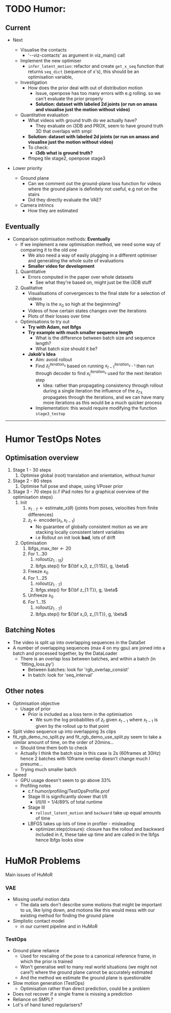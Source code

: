 

# TODO Humor: 
## Current
- Next
    - Visualise the contacts
        - '--viz-contacts' as argument in viz_main() call
    - Implement the new optimiser
        - ```infer_latent_motion```: refactor and create ```get_x_seq``` function that returns ```seq_dict``` (sequence of x's), this should be an optimisation variable,  
    - Investigation
        - How does the prior deal with out of distribution motion
            - Issue, openpose has too many errors with e.g rolling. so we can't evaluate the prior properly
            - **Solution: dataset with labeled 2d joints (or run on amass and visualise just the motion without video)**
    - Quantitative evaluation
        - What videos with ground truth do we actually have?
            - They evaluate on i3DB and PROX, seem to have ground truth 3D that overlaps with smpl
        - **Solution: dataset with labeled 2d joints (or run on amass and visualise just the motion without video)**
        - To check:
            - **i3db what is ground truth?**
        - ffmpeg tile stage2, openpose stage3

- Lower priority
    - Ground plane
        - Can we comment out the ground-plane loss function for videos where the ground plane is definitely not useful, e.g not on the stairs
        - Did they directly evaluate the VAE?
    - Camera intrincs
        - How they are estimated


## Eventually
- Comparison optimisation methods: **Eventually**
    - If we implement a new optimisation method, we need some way of comparing it to the old one
        - We also need a way of easliy plugging in a different optimiser and generating the whole suite of evaluations
        - **Smaller video for development**
    1. Quantitative
        - Errors computed in the paper over whole datasets
            - See what they're based on, might just be the i3DB stuff
    2. Qualitative
        - Visualisations of convergences to the final state for a selection of videos
            - Why is the $x_0$ so high at the beginnning?
        - Videos of how certain states changes over the iterations
        - Plots of their losses over time
    - Optimisations to try out
        - **Try with Adam, not lbfgs**
        - **Try example with much smaller sequence length**
            - What is the difference between batch size and sequence length?
            - What batch size should it be?
        - **Jakob's Idea**
            - Aim: avoid rollout
            - Find $z_{t}^{iteration_{s}}$ based on running $x_{t-1}^{iteration_{s-1}}$ then run through decoder to find $x_{t}^{iteration_{s}}$ used for the next iteration step
                - Idea: rather than propagating consistency through rollout during a single iteration the influence of the $z_{t's}$ propagates through the iterations, and we can have many more iterations as this would be a much quicker process
            - Implementation: this would require modifying the function ```stage3_testop```




---
# Humor TestOps Notes
## Optimisation overview
1. $\textsf{Stage 1 - 30 steps}$
    1. Optimise global (root) translation and orientation, without humor
2. $\textsf{Stage 2 - 80 steps}$
    1. Optimise full pose and shape, using VPoser prior
3. $\textsf{Stage 3 - 70 steps}$ (c.f iPad notes for a graphical overview of the optimisation steps)
    1. $\textsf{Init}$
        1. $x_{1:T} \gets \textsf{estimate\_x}(\theta)$ (joints from poses, velocities from finite differences)
        2. $z_t \gets \textsf{encoder}(x_t, x_{t-1})$
            - No guarantee of globally consistent motion as we are stacking locally consistent latent variables
            - i.e Rollout on init look **bad**, lots of drift
    2. $\textsf{Optimisation}$
        1. $\textsf{lbfgs\_max\_iter} \gets 20$
        1. $\textsf{For } 1...30$
            1. $\textsf{rollout}(z_{1:15})$
            2. $\textsf{lbfgs.step}()$ for ${\bf x_0, z_{1:15}}, g, \beta$
        1. $\textsf{Freeze } x_0$
        1. $\textsf{For } 1...25$
            1. $\textsf{rollout}(z_{1:T})$
            2. $\textsf{lbfgs.step}()$ for ${\bf z_{1:T}}, g, \beta$
        1. $\textsf{Unfreeze } x_0$
        1. $\textsf{For } 1...15$
            1. $\textsf{rollout}(z_{1:T})$
            2. $\textsf{lbfgs.step}()$ for ${\bf x_0, z_{1:T}}, g, \beta$


## Batching Notes
* The video is split up into overlapping sequences in the DataSet
* A number of overlapping sequences (max 4 on my gpu) are joined into a batch and processed together, by the DataLoader
    * There is an overlap loss between batches, and within a batch (in 'fitting_loss.py')
        * Between batches: look for 'rgb_overlap_consist'  
        * In batch: look for 'seq_interval'


## Other notes
- Optimisation objective
    - Usage of prior
        - Prior is included as a loss term in the optimisation
            - We sum the log probabilites of $z_t$ given $x_{t-1}$ where $x_{t-1}$ is given by the rollout up to that point
- Split video sequence up into overlapping 3s clips
- fit_rgb_demo_no_split.py and fit_rgb_demo_use_split.py seem to take a similar amount of time, on the order of 20mins...
    - Should time them both to check
    - Actually I think the batch size in this case is 2s (60frames at 30Hz) hence 2 batches with 10frame overlap doesn't change much I presume...
    - Trying much smaller batch
- Speed
    - GPU usage doesn't seem to go above 33%
    - Profiling notes
        - c.f humor/profiling/TestOpsProfile.prof
        - Stage III is significantly slower that I/II
            - I/II/III = 1/4/89% of total runtime
        - Stage III
            - ```rollout_latent_motion``` and ```backward``` take up equal amounts of time
        - LBFGS takes up lots of time in profiler - misleading
            - optimizer.step(closure): closure has the rollout and backward included in it, these take up time and are called in the lbfgs hence lbfgs looks slow



# HuMoR Problems
Main issues of HuMoR
### VAE
- Missing useful motion data
    - The data sets don't describe some motions that might be important to us, like lying down, and motions like this would mess with our existing method for finding the ground plane
- Simplistic contact model
    - in our current pipeline and in HuMoR
### TestOps
- Ground plane reliance 
    - Used for rescaling of the pose to a canonical reference frame, in which the prior is trained
    - Won't generalise well to many real world situations (we might not care?) where the ground plane cannot be accurately estimated
    - And the method we estimate the ground plane is questionable
- Slow motion generation (TestOps)
    - Optimisation rather than direct prediction, could be a problem
- Does not recover if a single frame is missing a prediction
- Reliance on SMPL?
- Lot's of hand tuned regularisers?
